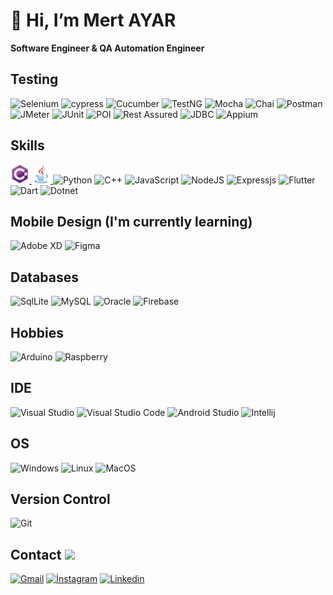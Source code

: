 # 👋 Hi, I’m **Mert AYAR**
**Software Engineer & QA Automation Engineer**


## Testing
![Selenium](https://img.shields.io/badge/Selenium-43B02A?style=for-the-badge&logo=selenium&logoColor=white)
![cypress](https://img.shields.io/badge/cypress-000000?style=for-the-badge&logo=cypress&logoColor=white)
![Cucumber](https://img.shields.io/badge/Cucumber-FFFFFF?style=for-the-badge&logo=Cucumber&logoColor=7CFC00)
![TestNG](https://img.shields.io/badge/TestNG-0175C2?style=for-the-badge&logo=TestNG&logoColor=white)
![Mocha](https://img.shields.io/badge/Mocha-8D6748?style=for-the-badge&logo=Mocha&logoColor=white)
![Chai](https://img.shields.io/badge/chai-A30701?style=for-the-badge&logo=chai&logoColor=white)
![Postman](https://img.shields.io/badge/Postman-FF6C37?style=for-the-badge&logo=Postman&logoColor=white)
![JMeter](https://img.shields.io/badge/JMeter-FFFFFF?style=for-the-badge&logo=apache&logoColor=red)
![JUnit](https://img.shields.io/badge/JUnit-000000?style=for-the-badge&logo=JUnit5&logoColor=red)
![POI](https://img.shields.io/badge/Apache%20POI-FFFFFF?style=for-the-badge&logo=apache&logoColor=red)
![Rest Assured](https://img.shields.io/badge/Rest%20Assured-000000?style=for-the-badge&logo=rest&logoColor=white)
![JDBC](https://img.shields.io/badge/JDBC-3670A0?style=for-the-badge&logo=java8&logoColor=white)
![Appium](https://img.shields.io/badge/Appium-64D7F0?style=for-the-badge&logo=Appium&logoColor=white)


## Skills
<a href="https://www.w3schools.com/cs/" target="_blank" rel="noreferrer"> <img src="https://raw.githubusercontent.com/devicons/devicon/master/icons/csharp/csharp-original.svg" alt="csharp" width="30" height="30"/> </a>
<a href="https://www.java.com" target="_blank" rel="noreferrer"> <img src="https://raw.githubusercontent.com/devicons/devicon/master/icons/java/java-original.svg" alt="java" width="30" height="30"/> </a> 
![Python](https://img.shields.io/badge/python-3670A0?style=for-the-badge&logo=python&logoColor=ffdd54)
![C++](https://img.shields.io/badge/C%2B%2B-00599C?style=for-the-badge&logo=c%2B%2B&logoColor=white)
![JavaScript](https://img.shields.io/badge/JavaScript-F7DF1E?style=for-the-badge&logo=JavaScript&logoColor=black)
![NodeJS](https://img.shields.io/badge/Node%20js-339933?style=for-the-badge&logo=nodedotjs&logoColor=white)
![Expressjs](https://img.shields.io/badge/Express%20js-000000?style=for-the-badge&logo=express&logoColor=white)
![Flutter](https://img.shields.io/badge/Flutter-02569B?style=for-the-badge&logo=flutter&logoColor=white)
![Dart](https://img.shields.io/badge/Dart-0175C2?style=for-the-badge&logo=dart&logoColor=white)
![Dotnet](https://img.shields.io/badge/.NET-512BD4?style=for-the-badge&logo=dotnet&logoColor=white)

## Mobile Design (I'm currently learning)
![Adobe XD](https://img.shields.io/badge/Adobe%20XD-470137?style=for-the-badge&logo=Adobe%20XD&logoColor=#FF61F6)
![Figma](https://img.shields.io/badge/Figma-F24E1E?style=for-the-badge&logo=figma&logoColor=white)

## Databases
![SqlLite](https://img.shields.io/badge/SQLite-07405E?style=for-the-badge&logo=sqlite&logoColor=whit)
![MySQL](https://img.shields.io/badge/MySQL-005C84?style=for-the-badge&logo=mysql&logoColor=white)
![Oracle](https://img.shields.io/badge/Oracle-F80000?style=for-the-badge&logo=oracle&logoColor=white)
![Firebase](https://img.shields.io/badge/firebase-ffca28?style=for-the-badge&logo=firebase&logoColor=black)

## Hobbies
![Arduino](https://img.shields.io/badge/Arduino-00979D?style=for-the-badge&logo=Arduino&logoColor=white)
![Raspberry](https://img.shields.io/badge/Raspberry%20Pi-A22846?style=for-the-badge&logo=Raspberry%20Pi&logoColor=white)


## IDE
![Visual Studio](https://img.shields.io/badge/Visual_Studio-5C2D91?style=for-the-badge&logo=visual%20studio&logoColor=white)
![Visual Studio Code](https://img.shields.io/badge/Visual_Studio_Code-0078D4?style=for-the-badge&logo=visual%20studio%20code&logoColor=white)
![Android Studio](https://img.shields.io/badge/Android_Studio-3DDC84?style=for-the-badge&logo=android-studio&logoColor=white)
![Intellij](https://img.shields.io/badge/IntelliJ_IDEA-000000.svg?style=for-the-badge&logo=intellij-idea&logoColor=white)
	
## OS
![Windows](https://img.shields.io/badge/Windows-0078D6?style=for-the-badge&logo=windows&logoColor=white)
![Linux](https://img.shields.io/badge/Linux-FCC624?style=for-the-badge&logo=linux&logoColor=black)
![MacOS](https://img.shields.io/badge/MacOS-FFFFFF?style=for-the-badge&logo=MacOS&logoColor=black)

## Version Control
![Git]()

## Contact  <img src="https://media.giphy.com/media/LnQjpWaON8nhr21vNW/giphy.gif" width="60">
[![Gmail](https://img.shields.io/badge/Gmail-D14836?style=for-the-badge&logo=gmail&logoColor=white)](https://mail.google.com/mail/u/0/?fs=1&tf=cm&source=mailto&to=mertayaar@gmail.com)
[![İnstagram](https://img.shields.io/badge/Instagram-E4405F?style=for-the-badge&logo=instagram&logoColor=white)](https://instagram.com/mertayaar)
[![Linkedin](https://img.shields.io/badge/LinkedIn-0077B5?style=for-the-badge&logo=linkedin&logoColor=white)](https://www.linkedin.com/in/mertayaar/)

              

